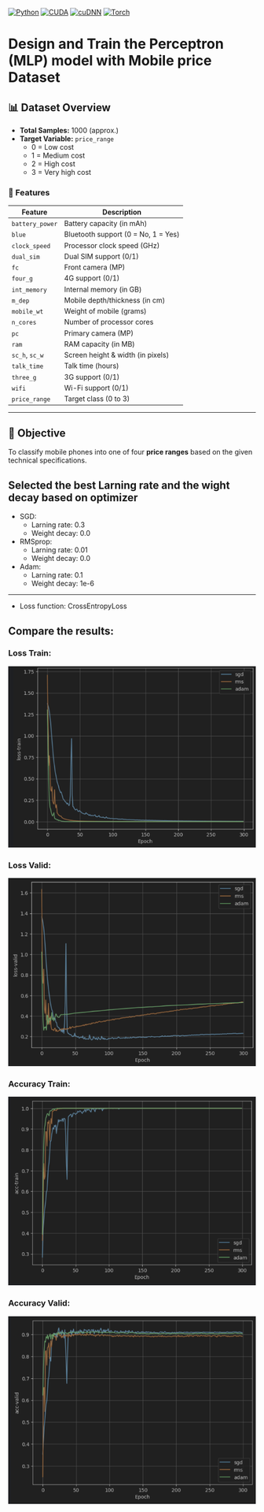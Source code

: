 [![Python](https://img.shields.io/badge/Python%203.11.9-red?logo=python&logoColor=fff)](#)
[![CUDA](https://img.shields.io/badge/CUDA_Toolkit-12.8-blue)](#)
[![cuDNN](https://img.shields.io/badge/cuDNN-9.8.0-blue)](#)
[![Torch](https://img.shields.io/badge/Torch-2.7.1_cuda128-blue)](#)

# Design and Train the **Perceptron (MLP)** model with **Mobile price** Dataset

## 📊 Dataset Overview

- **Total Samples:** 1000 (approx.)
- **Target Variable:** `price_range`
    - 0 = Low cost
    - 1 = Medium cost
    - 2 = High cost
    - 3 = Very high cost

### 🧩 Features

| Feature         | Description                         |
|-----------------|-------------------------------------|
| `battery_power` | Battery capacity (in mAh)           |
| `blue`          | Bluetooth support (0 = No, 1 = Yes) |
| `clock_speed`   | Processor clock speed (GHz)         |
| `dual_sim`      | Dual SIM support (0/1)              |
| `fc`            | Front camera (MP)                   |
| `four_g`        | 4G support (0/1)                    |
| `int_memory`    | Internal memory (in GB)             |
| `m_dep`         | Mobile depth/thickness (in cm)      |
| `mobile_wt`     | Weight of mobile (grams)            |
| `n_cores`       | Number of processor cores           |
| `pc`            | Primary camera (MP)                 |
| `ram`           | RAM capacity (in MB)                |
| `sc_h`, `sc_w`  | Screen height & width (in pixels)   |
| `talk_time`     | Talk time (hours)                   |
| `three_g`       | 3G support (0/1)                    |
| `wifi`          | Wi-Fi support (0/1)                 |
| `price_range`   | Target class (0 to 3)               |

---

## 🎯 Objective

To classify mobile phones into one of four **price ranges** based on the given technical specifications.

## Selected the best Larning rate and the wight decay based on optimizer

* SGD:
    - Larning rate: 0.3
    - Weight decay: 0.0
* RMSprop:
    - Larning rate: 0.01
    - Weight decay: 0.0
* Adam:
    - Larning rate: 0.1
    - Weight decay: 1e-6

---

* Loss function: CrossEntropyLoss

## Compare the results:

### Loss Train:

![Loss_Train.png](documentation/Loss_Train.png)

### Loss Valid:

![Loss_Valid.png](documentation/Loss_Valid.png)

### Accuracy Train:

![Accuracy_Train.png](documentation/Accuracy_Train.png)

### Accuracy Valid:

![Accuracy_Valid.png](documentation/Accuracy_Valid.png)
